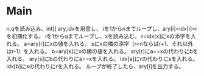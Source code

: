 # Main
n,qを読み込み、int[] ary,idxを用意し、
iを1からnまでループし、ary\[i\]=idx\[i\]=iを初期化する。
iを1からqまでループし、xを読み込む。
r=idx[x]にxの添字を入れる。
a=ary[r]にxの値を入れる。
sにxの隣の添字（r<nならばr+1、それ以外はr-1）を入れる。
b=ary[s]にxの隣の値を入れる。
ary[r]にa==xの代わりにbを入れる。
ary[s]にbの代わりにa==xを入れる。
idx[a]にrの代わりにsを入れる。
idx[b]にsの代わりにrを入れる。
ループが終了したら、ary\[i\]を出力する。
